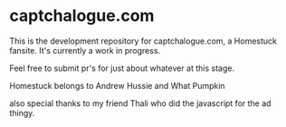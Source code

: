 # captchalogue.com
This is the development repository for captchalogue.com, a Homestuck fansite. It's currently a work in progress.

Feel free to submit pr's for just about whatever at this stage.  

Homestuck belongs to Andrew Hussie and What Pumpkin

also special thanks to my friend Thali who did the javascript for the ad thingy. 
